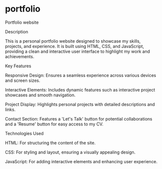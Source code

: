 # portfolio
Portfolio website


Description

This is a personal portfolio website designed to showcase my skills, projects, and experience. It is built using HTML, CSS, and JavaScript, providing a clean and interactive user interface to highlight my work and achievements.

Key Features

Responsive Design: Ensures a seamless experience across various devices and screen sizes.

Interactive Elements: Includes dynamic features such as interactive project showcases and smooth navigation.

Project Display: Highlights personal projects with detailed descriptions and links.

Contact Section: Features a 'Let's Talk' button for potential collaborations and a 'Resume' button for easy access to my CV.



Technologies Used

HTML: For structuring the content of the site.

CSS: For styling and layout, ensuring a visually appealing design.

JavaScript: For adding interactive elements and enhancing user experience.

